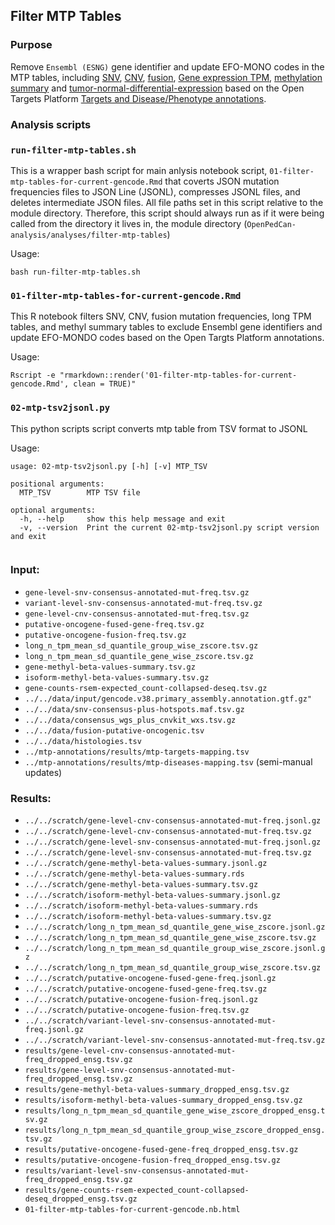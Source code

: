 ## Filter MTP Tables

### Purpose
Remove `Ensembl (ESNG)` gene identifier and update EFO-MONO codes in the MTP tables, including [SNV](https://github.com/PediatricOpenTargets/OpenPedCan-analysis/tree/dev/analyses/snv-frequencies), [CNV](https://github.com/PediatricOpenTargets/OpenPedCan-analysis/tree/dev/analyses/cnv-frequencies), [fusion](https://github.com/PediatricOpenTargets/OpenPedCan-analysis/tree/dev/analyses/fusion-frequencies), [Gene expression TPM](https://github.com/PediatricOpenTargets/OpenPedCan-analysis/tree/dev/analyses/rna-seq-expression-summary-stats), [methylation summary](https://github.com/PediatricOpenTargets/OpenPedCan-analysis/tree/dev/analyses/methylation-summary) and [tumor-normal-differential-expression](https://github.com/PediatricOpenTargets/OpenPedCan-analysis/tree/dev/analyses/tumor-normal-differential-expression) based on the Open Targets Platform [Targets and Disease/Phenotype annotations](https://github.com/PediatricOpenTargets/OpenPedCan-analysis/tree/dev/analyses/mtp-annotations).


### Analysis scripts

### `run-filter-mtp-tables.sh`
This is a wrapper bash script for main anlysis notebook script, `01-filter-mtp-tables-for-current-gencode.Rmd` that coverts JSON mutation frequencies files to JSON Line (JSONL), compresses JSONL files, and deletes intermediate JSON files. All file paths set in this script relative to the module directory. Therefore, this script should always run as if it were being called from the directory it lives in, the module directory (`OpenPedCan-analysis/analyses/filter-mtp-tables`)

Usage:
```
bash run-filter-mtp-tables.sh
```

### `01-filter-mtp-tables-for-current-gencode.Rmd`
This R notebook filters SNV, CNV, fusion mutation frequencies, long TPM tables, and methyl summary tables to exclude Ensembl gene identifiers and update EFO-MONDO codes based on the Open Targts Platform  annotations. 

Usage:
```
Rscript -e "rmarkdown::render('01-filter-mtp-tables-for-current-gencode.Rmd', clean = TRUE)"
```

### `02-mtp-tsv2jsonl.py`
This python scripts script converts mtp table from TSV format to JSONL

Usage:
```
usage: 02-mtp-tsv2jsonl.py [-h] [-v] MTP_TSV

positional arguments:
  MTP_TSV        MTP TSV file
                 
optional arguments:
  -h, --help     show this help message and exit
  -v, --version  Print the current 02-mtp-tsv2jsonl.py script version and exit
                 
```


### Input:
- `gene-level-snv-consensus-annotated-mut-freq.tsv.gz`
- `variant-level-snv-consensus-annotated-mut-freq.tsv.gz`
- `gene-level-cnv-consensus-annotated-mut-freq.tsv.gz`
- `putative-oncogene-fused-gene-freq.tsv.gz`
- `putative-oncogene-fusion-freq.tsv.gz`
- `long_n_tpm_mean_sd_quantile_group_wise_zscore.tsv.gz`
- `long_n_tpm_mean_sd_quantile_gene_wise_zscore.tsv.gz`
- `gene-methyl-beta-values-summary.tsv.gz`
- `isoform-methyl-beta-values-summary.tsv.gz`
- `gene-counts-rsem-expected_count-collapsed-deseq.tsv.gz`
- `../../data/input/gencode.v38.primary_assembly.annotation.gtf.gz"`
- `../../data/snv-consensus-plus-hotspots.maf.tsv.gz`
- `../../data/consensus_wgs_plus_cnvkit_wxs.tsv.gz`
- `../../data/fusion-putative-oncogenic.tsv`
- `../../data/histologies.tsv`
- `../mtp-annotations/results/mtp-targets-mapping.tsv`
- `../mtp-annotations/results/mtp-diseases-mapping.tsv` (semi-manual updates)



### Results:
- `../../scratch/gene-level-cnv-consensus-annotated-mut-freq.jsonl.gz`
- `../../scratch/gene-level-cnv-consensus-annotated-mut-freq.tsv.gz`
- `../../scratch/gene-level-snv-consensus-annotated-mut-freq.jsonl.gz`
- `../../scratch/gene-level-snv-consensus-annotated-mut-freq.tsv.gz`
- `../../scratch/gene-methyl-beta-values-summary.jsonl.gz`
- `../../scratch/gene-methyl-beta-values-summary.rds`
- `../../scratch/gene-methyl-beta-values-summary.tsv.gz`
- `../../scratch/isoform-methyl-beta-values-summary.jsonl.gz`
- `../../scratch/isoform-methyl-beta-values-summary.rds`
- `../../scratch/isoform-methyl-beta-values-summary.tsv.gz`
- `../../scratch/long_n_tpm_mean_sd_quantile_gene_wise_zscore.jsonl.gz`
- `../../scratch/long_n_tpm_mean_sd_quantile_gene_wise_zscore.tsv.gz`
- `../../scratch/long_n_tpm_mean_sd_quantile_group_wise_zscore.jsonl.gz`
- `../../scratch/long_n_tpm_mean_sd_quantile_group_wise_zscore.tsv.gz`
- `../../scratch/putative-oncogene-fused-gene-freq.jsonl.gz`
- `../../scratch/putative-oncogene-fused-gene-freq.tsv.gz`
- `../../scratch/putative-oncogene-fusion-freq.jsonl.gz`
- `../../scratch/putative-oncogene-fusion-freq.tsv.gz`
- `../../scratch/variant-level-snv-consensus-annotated-mut-freq.jsonl.gz`
- `../../scratch/variant-level-snv-consensus-annotated-mut-freq.tsv.gz`
- `results/gene-level-cnv-consensus-annotated-mut-freq_dropped_ensg.tsv.gz`
- `results/gene-level-snv-consensus-annotated-mut-freq_dropped_ensg.tsv.gz`
- `results/gene-methyl-beta-values-summary_dropped_ensg.tsv.gz`
- `results/isoform-methyl-beta-values-summary_dropped_ensg.tsv.gz`
- `results/long_n_tpm_mean_sd_quantile_gene_wise_zscore_dropped_ensg.tsv.gz`
- `results/long_n_tpm_mean_sd_quantile_group_wise_zscore_dropped_ensg.tsv.gz`
- `results/putative-oncogene-fused-gene-freq_dropped_ensg.tsv.gz`
- `results/putative-oncogene-fusion-freq_dropped_ensg.tsv.gz`
- `results/variant-level-snv-consensus-annotated-mut-freq_dropped_ensg.tsv.gz`
- `results/gene-counts-rsem-expected_count-collapsed-deseq_dropped_ensg.tsv.gz`
- `01-filter-mtp-tables-for-current-gencode.nb.html`

